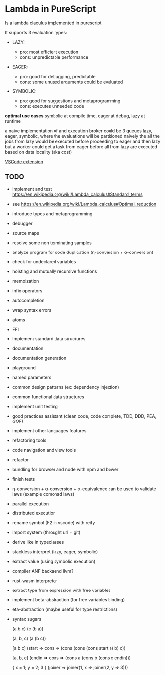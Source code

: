 # Lambda in PureScript

Is a lambda claculus implemented in purescript

It supports 3 evaluation types:

- LAZY:
  - pro: most efficient execution
  - cons: unpredictable performance

- EAGER:
  - pro: good for debugging, predictable
  - cons: some unused arguments could be evaluated

- SYMBOLIC:
  - pro: good for suggestions and metaprogramming
  - cons: executes unneeded code

**optimal use cases** symbolic at compile time, eager at debug, lazy at runtime

a naive implementation of and execution broker could be 3 queues
lazy, eager, symbolic, where the evaluations will be partitioned
naively the all the jobs from lazy would be executed before proceeding to eager and then lazy
but a worker could get a task from eager before all from lazy are executed based on data locality (aka cost)

[VSCode extension](https://github.com/freddi301/lambda-in-purescript-vscode.git)

## TODO

- implement and test https://en.wikipedia.org/wiki/Lambda_calculus#Standard_terms

- see https://en.wikipedia.org/wiki/Lambda_calculus#Optimal_reduction

- introduce types and metaprogramming

- debugger

- source maps

- resolve some non terminating samples

- analyze program for code duplication (η-conversion + α-conversion)

- check for undeclared variables

- hoisting and mutually recursive functions

- memoization

- infix operators

- autocompletion

- wrap syntax errors

- atoms

- FFI

- implement standard data structures

- documentation

- documentation generation

- playground

- named parameters

- common design patterns (ex: dependency injection)

- common functional data structures

- implement unit testing

- good practices assistant (clean code, code complete, TDD, DDD, PEA, GOF)

- implement other languages features

- refactoring tools

- code navigation and view tools

- refactor

- bundling for browser and node with npm and bower

- finish tests

- η-conversion + α-conversion + α-equivalence can be used to validate laws (example comonad laws)

- parallel execution

- distributed execution

- rename symbol (F2 in vscode) with reify

- import system (throught url + git)

- derive like in typeclasses

- stackless interpret (lazy, eager, symbolic)

- extract value (using symbolic execution)

- compiler ANF backaend llvm?

- rust-wasm interpreter

- extract type from expression with free variables

- implement beta-abstraction (for free variables binding)

- eta-abstraction (maybe useful for type restrictions)

- syntax sugars

  (a.b.c)
  (c (b a))

  (a, b, c)
  (a (b c))

  [a b c]
  (start => cons => (cons (cons (cons start a) b) c))

  [a, b, c]
  (endin => cons => (cons a (cons b (cons c endin)))

  { x = 1; y = 2; 3 }
  (joiner => joiner(1, x => joiner(2, y => 3)))
